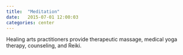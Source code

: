 ```yaml
---
title:  "Meditation"
date:   2015-07-01 12:00:03
categories: center
---
```

Healing arts practitioners provide therapeutic massage, medical yoga therapy, counseling, and Reiki.

